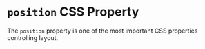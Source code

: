 # `position` CSS Property

The `position` property is one of the most important CSS properties controlling layout.
